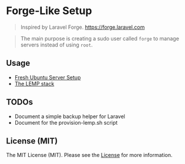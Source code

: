 # Forge-Like Setup 

> Inspired by Laravel Forge. https://forge.laravel.com

> The main purpose is creating a sudo user called `forge` to manage servers instead of using `root`.

## Usage

- [Fresh Ubuntu Server Setup](https://blog.confetticode.com/fresh-ubuntu-server-setup)
- [The LEMP stack](https://blog.confetticode.com/lemp-stack-for-a-forge-like-ubuntu-server)

## TODOs

- Document a simple backup helper for Laravel
- Document for the provision-lemp.sh script

## License (MIT)

The MIT License (MIT). Please see the [License](./LICENSE.md) for more information.
